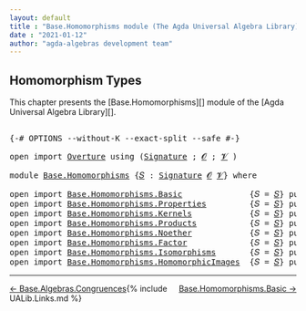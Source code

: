 ```yaml
---
layout: default
title : "Base.Homomorphisms module (The Agda Universal Algebra Library)"
date : "2021-01-12"
author: "agda-algebras development team"
---
```


## <a id="homomorphism-types">Homomorphism Types</a>

This chapter presents the [Base.Homomorphisms][] module of the [Agda Universal Algebra Library][].

<pre class="Agda">

<a id="328" class="Symbol">{-#</a> <a id="332" class="Keyword">OPTIONS</a> <a id="340" class="Pragma">--without-K</a> <a id="352" class="Pragma">--exact-split</a> <a id="366" class="Pragma">--safe</a> <a id="373" class="Symbol">#-}</a>

<a id="378" class="Keyword">open</a> <a id="383" class="Keyword">import</a> <a id="390" href="Overture.html" class="Module">Overture</a> <a id="399" class="Keyword">using</a> <a id="405" class="Symbol">(</a><a id="406" href="Overture.Signatures.html#3303" class="Function">Signature</a> <a id="416" class="Symbol">;</a> <a id="418" href="Overture.Signatures.html#648" class="Generalizable">𝓞</a> <a id="420" class="Symbol">;</a> <a id="422" href="Overture.Signatures.html#650" class="Generalizable">𝓥</a> <a id="424" class="Symbol">)</a>

<a id="427" class="Keyword">module</a> <a id="434" href="Base.Homomorphisms.html" class="Module">Base.Homomorphisms</a> <a id="453" class="Symbol">{</a><a id="454" href="Base.Homomorphisms.html#454" class="Bound">𝑆</a> <a id="456" class="Symbol">:</a> <a id="458" href="Overture.Signatures.html#3303" class="Function">Signature</a> <a id="468" href="Overture.Signatures.html#648" class="Generalizable">𝓞</a> <a id="470" href="Overture.Signatures.html#650" class="Generalizable">𝓥</a><a id="471" class="Symbol">}</a> <a id="473" class="Keyword">where</a>

<a id="480" class="Keyword">open</a> <a id="485" class="Keyword">import</a> <a id="492" href="Base.Homomorphisms.Basic.html" class="Module">Base.Homomorphisms.Basic</a>              <a id="530" class="Symbol">{</a><a id="531" class="Argument">𝑆</a> <a id="533" class="Symbol">=</a> <a id="535" href="Base.Homomorphisms.html#454" class="Bound">𝑆</a><a id="536" class="Symbol">}</a> <a id="538" class="Keyword">public</a>
<a id="545" class="Keyword">open</a> <a id="550" class="Keyword">import</a> <a id="557" href="Base.Homomorphisms.Properties.html" class="Module">Base.Homomorphisms.Properties</a>         <a id="595" class="Symbol">{</a><a id="596" class="Argument">𝑆</a> <a id="598" class="Symbol">=</a> <a id="600" href="Base.Homomorphisms.html#454" class="Bound">𝑆</a><a id="601" class="Symbol">}</a> <a id="603" class="Keyword">public</a>
<a id="610" class="Keyword">open</a> <a id="615" class="Keyword">import</a> <a id="622" href="Base.Homomorphisms.Kernels.html" class="Module">Base.Homomorphisms.Kernels</a>            <a id="660" class="Symbol">{</a><a id="661" class="Argument">𝑆</a> <a id="663" class="Symbol">=</a> <a id="665" href="Base.Homomorphisms.html#454" class="Bound">𝑆</a><a id="666" class="Symbol">}</a> <a id="668" class="Keyword">public</a>
<a id="675" class="Keyword">open</a> <a id="680" class="Keyword">import</a> <a id="687" href="Base.Homomorphisms.Products.html" class="Module">Base.Homomorphisms.Products</a>           <a id="725" class="Symbol">{</a><a id="726" class="Argument">𝑆</a> <a id="728" class="Symbol">=</a> <a id="730" href="Base.Homomorphisms.html#454" class="Bound">𝑆</a><a id="731" class="Symbol">}</a> <a id="733" class="Keyword">public</a>
<a id="740" class="Keyword">open</a> <a id="745" class="Keyword">import</a> <a id="752" href="Base.Homomorphisms.Noether.html" class="Module">Base.Homomorphisms.Noether</a>            <a id="790" class="Symbol">{</a><a id="791" class="Argument">𝑆</a> <a id="793" class="Symbol">=</a> <a id="795" href="Base.Homomorphisms.html#454" class="Bound">𝑆</a><a id="796" class="Symbol">}</a> <a id="798" class="Keyword">public</a>
<a id="805" class="Keyword">open</a> <a id="810" class="Keyword">import</a> <a id="817" href="Base.Homomorphisms.Factor.html" class="Module">Base.Homomorphisms.Factor</a>             <a id="855" class="Symbol">{</a><a id="856" class="Argument">𝑆</a> <a id="858" class="Symbol">=</a> <a id="860" href="Base.Homomorphisms.html#454" class="Bound">𝑆</a><a id="861" class="Symbol">}</a> <a id="863" class="Keyword">public</a>
<a id="870" class="Keyword">open</a> <a id="875" class="Keyword">import</a> <a id="882" href="Base.Homomorphisms.Isomorphisms.html" class="Module">Base.Homomorphisms.Isomorphisms</a>       <a id="920" class="Symbol">{</a><a id="921" class="Argument">𝑆</a> <a id="923" class="Symbol">=</a> <a id="925" href="Base.Homomorphisms.html#454" class="Bound">𝑆</a><a id="926" class="Symbol">}</a> <a id="928" class="Keyword">public</a>
<a id="935" class="Keyword">open</a> <a id="940" class="Keyword">import</a> <a id="947" href="Base.Homomorphisms.HomomorphicImages.html" class="Module">Base.Homomorphisms.HomomorphicImages</a>  <a id="985" class="Symbol">{</a><a id="986" class="Argument">𝑆</a> <a id="988" class="Symbol">=</a> <a id="990" href="Base.Homomorphisms.html#454" class="Bound">𝑆</a><a id="991" class="Symbol">}</a> <a id="993" class="Keyword">public</a>
</pre>

--------------------------------------

<span style="float:left;">[← Base.Algebras.Congruences](Base.Algebras.Congruences.html)</span>
<span style="float:right;">[Base.Homomorphisms.Basic →](Base.Homomorphisms.Basic.html)</span>

{% include UALib.Links.md %}
